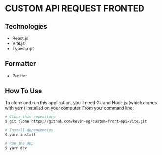 # CUSTOM API REQUEST FRONTED

## Technologies

- React.js
- Vite.js
- Typescript

## Formatter

- Prettier

## How To Use

To clone and run this application, you'll need Git and Node.js (which comes with yarn) installed on your computer. From your command line:

```bash
# Clone this repository
$ git clone https://github.com/kevin-sg/custom-front-api-vite.git

# Install dependencies
$ yarn install

# Run the app
$ yarn dev
```
